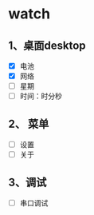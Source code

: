 # watch

## 1、桌面desktop

- [x] 电池
- [x] 网络
- [ ] 星期
- [ ] 时间：时分秒

## 2、 菜单

- [ ] 设置
- [ ] 关于

## 3、调试
- [ ] 串口调试
